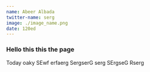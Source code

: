 ```yaml
---
name: Abeer Albada
twitter-name: serg
image: ./image_name.png
date: 120ed
---
```

### Hello this this the page 

Today oaky 
SEwf
erfaerg
SergserG
serg
SErgseG
Rserg

